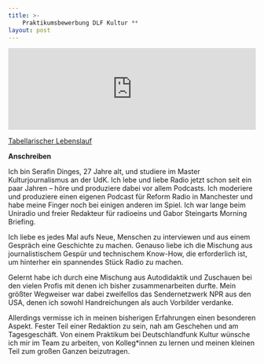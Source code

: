 ```yaml
---
title: >- 
    Praktikumsbewerbung DLF Kultur ᵈᵉ
layout: post
---
```


<iframe width="100%" height="166" scrolling="no" frameborder="no" allow="autoplay" src="https://w.soundcloud.com/player/?url=https%3A//api.soundcloud.com/tracks/767965309&color=%23645f54&auto_play=false&hide_related=true&show_comments=false&show_user=true&show_reposts=false&show_teaser=false"></iframe>

[Tabellarischer Lebenslauf](/assets/docs/CV_SerafinDinges_DE.pdf)

**Anschreiben** 

Ich bin Serafin Dinges, 27 Jahre alt, und studiere im Master Kulturjournalismus an der UdK. Ich lebe und liebe Radio jetzt schon seit ein paar Jahren – höre und produziere dabei vor allem Podcasts. Ich moderiere und produziere einen eigenen Podcast für Reform Radio in Manchester und habe meine Finger noch bei einigen anderen im Spiel. Ich war lange beim Uniradio und freier Redakteur für radioeins und Gabor Steingarts Morning Briefing.

Ich liebe es jedes Mal aufs Neue, Menschen zu interviewen und aus einem Gespräch eine Geschichte zu machen. Genauso liebe ich die Mischung aus journalistischem Gespür und technischem Know-How, die erforderlich ist, um hinterher ein spannendes Stück Radio zu machen.

Gelernt habe ich durch eine Mischung aus Autodidaktik und Zuschauen bei den vielen Profis mit denen ich bisher zusammenarbeiten durfte. Mein größter Wegweiser war dabei zweifellos das Sendernetzwerk NPR aus den USA, denen ich sowohl Handreichungen als auch Vorbilder verdanke.

Allerdings vermisse ich in meinen bisherigen Erfahrungen einen besonderen Aspekt. Fester Teil einer Redaktion zu sein, nah am Geschehen und am Tagesgeschäft. Von einem Praktikum bei Deutschlandfunk Kultur wünsche ich mir im Team zu arbeiten, von Kolleg\*innen zu lernen und meinen kleinen Teil zum großen Ganzen beizutragen.
